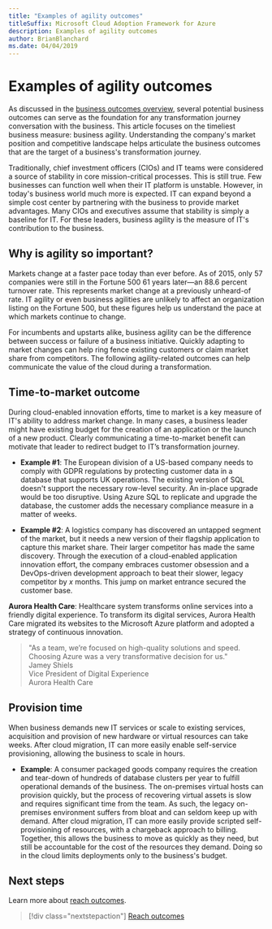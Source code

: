 ```yaml
---
title: "Examples of agility outcomes"
titleSuffix: Microsoft Cloud Adoption Framework for Azure
description: Examples of agility outcomes
author: BrianBlanchard
ms.date: 04/04/2019
---
```


# Examples of agility outcomes

As discussed in the [business outcomes overview](./index.md), several potential business outcomes can serve as the foundation for any transformation journey conversation with the business. This article focuses on the timeliest business measure: business agility. Understanding the company's market position and competitive landscape helps articulate the business outcomes that are the target of a business's transformation journey.

Traditionally, chief investment officers (CIOs) and IT teams were considered a source of stability in core mission-critical processes. This is still true. Few businesses can function well when their IT platform is unstable. However, in today's business world much more is expected. IT can expand beyond a simple cost center by partnering with the business to provide market advantages. Many CIOs and executives assume that stability is simply a baseline for IT. For these leaders, business agility is the measure of IT's contribution to the business.

<!-- markdownlint-disable MD026 -->

## Why is agility so important?

Markets change at a faster pace today than ever before. As of 2015, only 57 companies were still in the Fortune 500 61 years later&mdash;an 88.6 percent turnover rate. This represents market change at a previously unheard-of rate. IT agility or even business agilities are unlikely to affect an organization listing on the Fortune 500, but these figures help us understand the pace at which markets continue to change.

For incumbents and upstarts alike, business agility can be the difference between success or failure of a business initiative. Quickly adapting to market changes can help ring fence existing customers or claim market share from competitors. The following agility-related outcomes can help communicate the value of the cloud during a transformation.

## Time-to-market outcome

During cloud-enabled innovation efforts, time to market is a key measure of IT's ability to address market change. In many cases, a business leader might have existing budget for the creation of an application or the launch of a new product. Clearly communicating a time-to-market benefit can motivate that leader to redirect budget to IT’s transformation journey.

- **Example #1**: The European division of a US-based company needs to comply with GDPR regulations by protecting customer data in a database that supports UK operations. The existing version of SQL doesn't support the necessary row-level security. An in-place upgrade would be too disruptive. Using Azure SQL to replicate and upgrade the database, the customer adds the necessary compliance measure in a matter of weeks.

- **Example #2**: A logistics company has discovered an untapped segment of the market, but it needs a new version of their flagship application to capture this market share. Their larger competitor has made the same discovery. Through the execution of a cloud-enabled application innovation effort, the company embraces customer obsession and a DevOps-driven development approach to beat their slower, legacy competitor by _x_ months. This jump on market entrance secured the customer base.

**Aurora Health Care**:
Healthcare system transforms online services into a friendly digital experience. To transform its digital services, Aurora Health Care migrated its websites to the Microsoft Azure platform and adopted a strategy of continuous innovation.

> "As a team, we’re focused on high-quality solutions and speed. Choosing Azure was a very transformative decision for us."  
> Jamey Shiels  
> Vice President of Digital Experience  
> Aurora Health Care

## Provision time

When business demands new IT services or scale to existing services, acquisition and provision of new hardware or virtual resources can take weeks. After cloud migration, IT can more easily enable self-service provisioning, allowing the business to scale in hours.

- **Example**: A consumer packaged goods company requires the creation and tear-down of hundreds of database clusters per year to fulfill operational demands of the business. The on-premises virtual hosts can provision quickly, but the process of recovering virtual assets is slow and requires significant time from the team. As such, the legacy on-premises environment suffers from bloat and can seldom keep up with demand. After cloud migration, IT can more easily provide scripted self-provisioning of resources, with a chargeback approach to billing. Together, this allows the business to move as quickly as they need, but still be accountable for the cost of the resources they demand. Doing so in the cloud limits deployments only to the business's budget.

## Next steps

Learn more about [reach outcomes](./reach-outcomes.md).

> [!div class="nextstepaction"]
> [Reach outcomes](./reach-outcomes.md)
